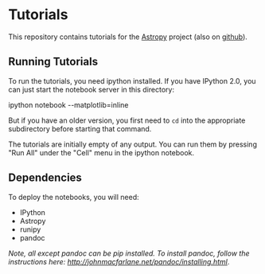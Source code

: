 Tutorials
=========

This repository contains tutorials for the [Astropy](http://astropy.org)
project (also on [github](https://github.com/astropy/astropy)).

Running Tutorials
-----------------

To run the tutorials, you need ipython installed.  If you have IPython 2.0, you
can just start the notebook server in this directory:

   ipython notebook --matplotlib=inline

But if you have an older version, you first need to `cd` into the appropriate
subdirectory before starting that command.

The tutorials are initially empty of any output.  You can run them by pressing
"Run All" under the "Cell" menu in the ipython notebook.

Dependencies
------------

To deploy the notebooks, you will need:

* IPython
* Astropy
* runipy
* pandoc

_Note, all except pandoc can be pip installed. To install pandoc, follow the instructions here: http://johnmacfarlane.net/pandoc/installing.html_.

